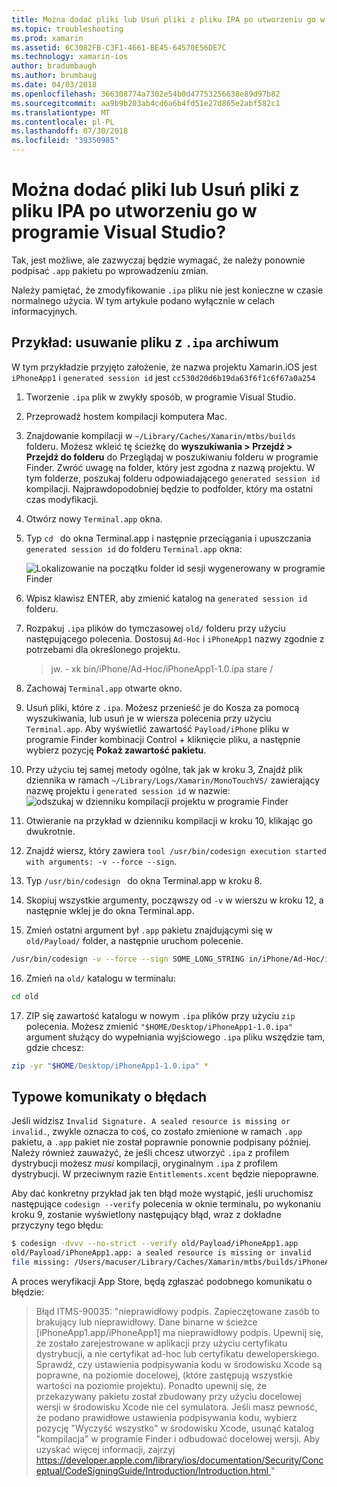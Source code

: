 ```yaml
---
title: Można dodać pliki lub Usuń pliki z pliku IPA po utworzeniu go w programie Visual Studio?
ms.topic: troubleshooting
ms.prod: xamarin
ms.assetid: 6C3082FB-C3F1-4661-BE45-64570E56DE7C
ms.technology: xamarin-ios
author: bradumbaugh
ms.author: brumbaug
ms.date: 04/03/2018
ms.openlocfilehash: 366308774a7302e54b0d47753256638e89d97b82
ms.sourcegitcommit: aa9b9b203ab4cd6a6b4fd51e27d865e2abf582c1
ms.translationtype: MT
ms.contentlocale: pl-PL
ms.lasthandoff: 07/30/2018
ms.locfileid: "39350985"
---
```

# <a name="can-i-add-files-to-or-remove-files-from-an-ipa-file-after-building-it-in-visual-studio"></a>Można dodać pliki lub Usuń pliki z pliku IPA po utworzeniu go w programie Visual Studio?

Tak, jest możliwe, ale zazwyczaj będzie wymagać, że należy ponownie podpisać `.app` pakietu po wprowadzeniu zmian.

Należy pamiętać, że zmodyfikowanie `.ipa` pliku nie jest konieczne w czasie normalnego użycia. W tym artykule podano wyłącznie w celach informacyjnych.

## <a name="example-removing-a-file-from-a-ipa-archive"></a>Przykład: usuwanie pliku z `.ipa` archiwum

W tym przykładzie przyjęto założenie, że nazwa projektu Xamarin.iOS jest `iPhoneApp1` i `generated session id` jest `cc530d20d6b19da63f6f1c6f67a0a254`

1.  Tworzenie `.ipa` plik w zwykły sposób, w programie Visual Studio.

2.  Przeprowadź hostem kompilacji komputera Mac.

3.  Znajdowanie kompilacji w `~/Library/Caches/Xamarin/mtbs/builds` folderu. Możesz wkleić tę ścieżkę do **wyszukiwania > Przejdź > Przejdź do folderu** do Przeglądaj w poszukiwaniu folderu w programie Finder. Zwróć uwagę na folder, który jest zgodna z nazwą projektu. W tym folderze, poszukaj folderu odpowiadającego `generated session id` kompilacji. Najprawdopodobniej będzie to podfolder, który ma ostatni czas modyfikacji.

4.  Otwórz nowy `Terminal.app` okna.

5.  Typ `cd ` do okna Terminal.app i następnie przeciągania i upuszczania `generated session id` do folderu `Terminal.app` okna:

    ![](modify-ipa-images/session-id-folder.png "Lokalizowanie na początku folder id sesji wygenerowany w programie Finder")

6.  Wpisz klawisz ENTER, aby zmienić katalog na `generated session id` folderu.

7.  Rozpakuj `.ipa` plików do tymczasowej `old/` folderu przy użyciu następującego polecenia. Dostosuj `Ad-Hoc` i `iPhoneApp1` nazwy zgodnie z potrzebami dla określonego projektu.

    > jw. - xk bin/iPhone/Ad-Hoc/iPhoneApp1-1.0.ipa stare /

8.  Zachowaj `Terminal.app` otwarte okno.

9.  Usuń pliki, które z `.ipa`. Możesz przenieść je do Kosza za pomocą wyszukiwania, lub usuń je w wiersza polecenia przy użyciu `Terminal.app`. Aby wyświetlić zawartość `Payload/iPhone` pliku w programie Finder kombinacji Control + kliknięcie pliku, a następnie wybierz pozycję **Pokaż zawartość pakietu**.

10.  Przy użyciu tej samej metody ogólne, tak jak w kroku 3, Znajdź plik dziennika w ramach `~/Library/Logs/Xamarin/MonoTouchVS/` zawierający nazwę projektu i `generated session id` w nazwie: ![](modify-ipa-images/build-log.png "odszukaj w dzienniku kompilacji projektu w programie Finder")

11.  Otwieranie na przykład w dzienniku kompilacji w kroku 10, klikając go dwukrotnie.

12.  Znajdź wiersz, który zawiera `tool /usr/bin/codesign execution started with arguments: -v --force --sign`.

13.  Typ `/usr/bin/codesign ` do okna Terminal.app w kroku 8.

14.  Skopiuj wszystkie argumenty, począwszy od `-v` w wierszu w kroku 12, a następnie wklej je do okna Terminal.app.

15.  Zmień ostatni argument był `.app` pakietu znajdującymi się w `old/Payload/` folder, a następnie uruchom polecenie.

```bash
/usr/bin/codesign -v --force --sign SOME_LONG_STRING in/iPhone/Ad-Hoc/iPhoneApp1.app/ResourceRules.plist --entitlements obj/iPhone/Ad-Hoc/Entitlements.xcent old/Payload/iPhoneApp1.app
```

16.  Zmień na `old/` katalogu w terminalu:

```bash
cd old
```

17.  ZIP się zawartość katalogu w nowym `.ipa` plików przy użyciu `zip` polecenia. Możesz zmienić `"$HOME/Desktop/iPhoneApp1-1.0.ipa"` argument służący do wypełniania wyjściowego `.ipa` pliku wszędzie tam, gdzie chcesz:

```bash
zip -yr "$HOME/Desktop/iPhoneApp1-1.0.ipa" *
```

## <a name="common-error-messages"></a>Typowe komunikaty o błędach

Jeśli widzisz `Invalid Signature. A sealed resource is missing or invalid.`, zwykle oznacza to coś, co zostało zmienione w ramach `.app` pakietu, a `.app` pakiet nie został poprawnie ponownie podpisany później. Należy również zauważyć, że jeśli chcesz utworzyć `.ipa` z profilem dystrybucji możesz _musi_ kompilacji, oryginalnym `.ipa` z profilem dystrybucji. W przeciwnym razie `Entitlements.xcent` będzie niepoprawne.

Aby dać konkretny przykład jak ten błąd może wystąpić, jeśli uruchomisz następujące `codesign --verify` polecenia w oknie terminalu, po wykonaniu kroku 9, zostanie wyświetlony następujący błąd, wraz z dokładne przyczyny tego błędu:

```bash
$ codesign -dvvv --no-strict --verify old/Payload/iPhoneApp1.app
old/Payload/iPhoneApp1.app: a sealed resource is missing or invalid
file missing: /Users/macuser/Library/Caches/Xamarin/mtbs/builds/iPhoneApp1/cc530d20d6b19da63f6f1c6f67a0a254/old/Payload/iPhoneApp1.app/MyFile.png
```

A proces weryfikacji App Store, będą zgłaszać podobnego komunikatu o błędzie:

> Błąd ITMS-90035: "nieprawidłowy podpis. Zapieczętowane zasób to brakujący lub nieprawidłowy. Dane binarne w ścieżce [iPhoneApp1.app/iPhoneApp1] ma nieprawidłowy podpis. Upewnij się, że zostało zarejestrowane w aplikacji przy użyciu certyfikatu dystrybucji, a nie certyfikat ad-hoc lub certyfikatu deweloperskiego. Sprawdź, czy ustawienia podpisywania kodu w środowisku Xcode są poprawne, na poziomie docelowej, (które zastępują wszystkie wartości na poziomie projektu). Ponadto upewnij się, że przekazywany pakietu został zbudowany przy użyciu docelowej wersji w środowisku Xcode nie cel symulatora. Jeśli masz pewność, że podano prawidłowe ustawienia podpisywania kodu, wybierz pozycję "Wyczyść wszystko" w środowisku Xcode, usunąć katalog "kompilacja" w programie Finder i odbudować docelowej wersji. Aby uzyskać więcej informacji, zajrzyj [ https://developer.apple.com/library/ios/documentation/Security/Conceptual/CodeSigningGuide/Introduction/Introduction.html ](https://developer.apple.com/library/ios/documentation/Security/Conceptual/CodeSigningGuide/Introduction/Introduction.html)"

